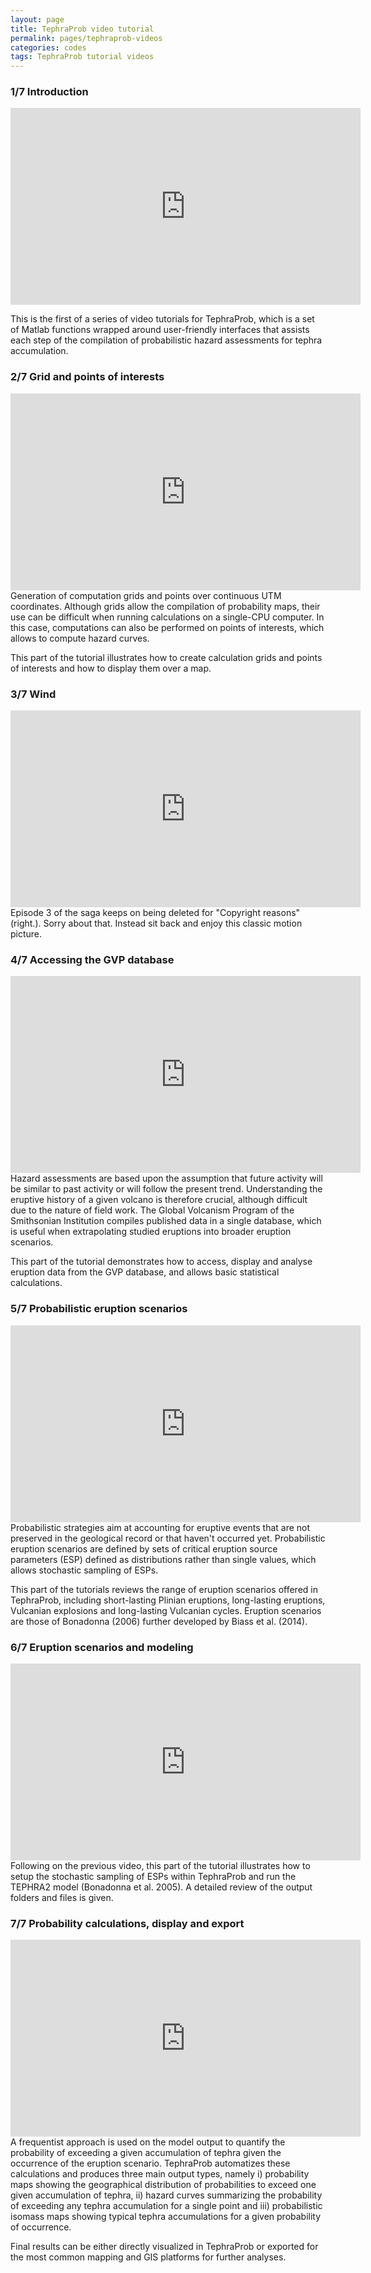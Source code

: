 ```yaml
---
layout: page
title: TephraProb video tutorial
permalink: pages/tephraprob-videos
categories: codes
tags: TephraProb tutorial videos
---
```


### 1/7 Introduction
<div class="videoFrame">
<iframe width="560" height="315" src="https://www.youtube.com/embed/ggHHLBKBLn8?rel=0&amp;showinfo=0" frameborder="0" allowfullscreen></iframe>
</div>

This is the first of a series of video tutorials for TephraProb, which is a set of Matlab functions wrapped around user-friendly interfaces that assists each step of the compilation of probabilistic hazard assessments for tephra accumulation.

### 2/7 Grid and points of interests
<div class="videoFrame">
<iframe width="560" height="315" src="https://www.youtube.com/embed/dgo2bZXKv0U?rel=0&amp;showinfo=0" frameborder="0" allowfullscreen></iframe>
</div>
Generation of computation grids and points over continuous UTM coordinates. Although grids allow the compilation of probability maps, their use can be difficult when running calculations on a single-CPU computer. In this case, computations can also be performed on points of interests, which allows to compute hazard curves. 

This part of the tutorial illustrates how to create calculation grids and points of interests and how to display them over a map.

### 3/7 Wind
<div class="videoFrame">
<iframe width="560" height="315" src="https://www.youtube.com/embed/zZ-oafGPkqg?rel=0&amp;showinfo=0&amp;start=3" frameborder="0" allowfullscreen></iframe></div>
Episode 3 of the saga keeps on being deleted for "Copyright reasons" (right.). Sorry about that. Instead sit back and enjoy this classic motion picture.

### 4/7 Accessing the GVP database
<div class="videoFrame">
<iframe width="560" height="315" src="https://www.youtube.com/embed/WgpZe8MXdM0?rel=0&amp;showinfo=0" frameborder="0" allowfullscreen></iframe>
</div>
Hazard assessments are based upon the assumption that future activity will be similar to past activity or will follow the present trend. Understanding the eruptive history of a given volcano is therefore crucial, although difficult due to the nature of field work. The Global Volcanism Program of the Smithsonian Institution compiles published  data in a single database, which is useful when extrapolating studied eruptions into broader eruption scenarios.

This part of the tutorial demonstrates how to access, display and analyse eruption data from the GVP database, and allows basic statistical calculations.

### 5/7 Probabilistic eruption scenarios
<div class="videoFrame">
<iframe width="560" height="315" src="https://www.youtube.com/embed/x6rHXq87t8I?rel=0&amp;showinfo=0" frameborder="0" allowfullscreen></iframe>
</div>
Probabilistic strategies aim at accounting for eruptive events that are not preserved in the geological record or that haven't occurred yet. Probabilistic eruption scenarios are defined by sets of critical eruption source parameters (ESP) defined as distributions rather than single values, which allows stochastic sampling of ESPs.

This part of the tutorials reviews the range of eruption scenarios offered in TephraProb, including short-lasting Plinian eruptions, long-lasting eruptions, Vulcanian explosions and long-lasting Vulcanian cycles. Eruption scenarios are those of Bonadonna (2006) further developed by Biass et al. (2014).


### 6/7 Eruption scenarios and modeling
<div class="videoFrame">
<iframe width="560" height="315" src="https://www.youtube.com/embed/x4PdQuVfH5E?rel=0&amp;showinfo=0" frameborder="0" allowfullscreen></iframe>
</div>
Following on the previous video, this part of the tutorial illustrates how to setup the stochastic sampling of ESPs within TephraProb and run the TEPHRA2 model (Bonadonna et al. 2005). A detailed review of the output folders and files is given.

### 7/7 Probability calculations, display and export
<div class="videoFrame">
<iframe width="560" height="315" src="https://www.youtube.com/embed/0n1n0p_RHN0?rel=0&amp;showinfo=0" frameborder="0" allowfullscreen></iframe>
</div>
A frequentist approach is used on the model output to quantify the probability of exceeding a given accumulation of tephra given the occurrence of the eruption scenario. TephraProb automatizes these calculations and produces three main output types, namely i) probability maps showing the geographical distribution of probabilities to exceed one given accumulation of tephra, ii) hazard curves summarizing the probability of exceeding any tephra accumulation for a single point and iii) probabilistic isomass maps showing typical tephra accumulations for a given probability of occurrence.

Final results can be either directly visualized in TephraProb or exported for the most common mapping and GIS platforms for further analyses.